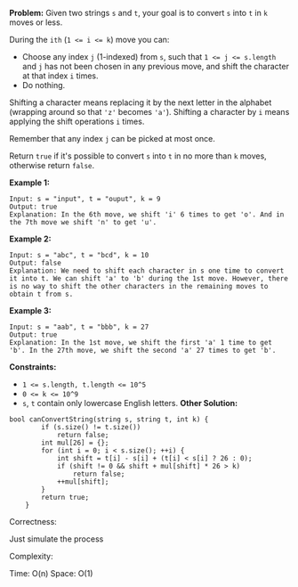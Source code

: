 **Problem:**
Given two strings `s` and `t`, your goal is to convert `s` into `t` in `k` moves or less.

During the `ith` (`1 <= i <= k`) move you can:

- Choose any index `j` (1-indexed) from `s`, such that `1 <= j <= s.length` and `j` has not been chosen in any previous move, and shift the character at that index `i` times.
- Do nothing.

Shifting a character means replacing it by the next letter in the alphabet (wrapping around so that `'z'` becomes `'a'`). Shifting a character by `i` means applying the shift operations `i` times.

Remember that any index `j` can be picked at most once.

Return `true` if it's possible to convert `s` into `t` in no more than `k` moves, otherwise return `false`.

 

**Example 1:**

```
Input: s = "input", t = "ouput", k = 9
Output: true
Explanation: In the 6th move, we shift 'i' 6 times to get 'o'. And in the 7th move we shift 'n' to get 'u'.
```

**Example 2:**

```
Input: s = "abc", t = "bcd", k = 10
Output: false
Explanation: We need to shift each character in s one time to convert it into t. We can shift 'a' to 'b' during the 1st move. However, there is no way to shift the other characters in the remaining moves to obtain t from s.
```

**Example 3:**

```
Input: s = "aab", t = "bbb", k = 27
Output: true
Explanation: In the 1st move, we shift the first 'a' 1 time to get 'b'. In the 27th move, we shift the second 'a' 27 times to get 'b'.
```

 

**Constraints:**

- `1 <= s.length, t.length <= 10^5`
- `0 <= k <= 10^9`
- `s`, `t` contain only lowercase English letters.
**Other Solution:**
```
bool canConvertString(string s, string t, int k) {
        if (s.size() != t.size())
            return false;
        int mul[26] = {};
        for (int i = 0; i < s.size(); ++i) {
            int shift = t[i] - s[i] + (t[i] < s[i] ? 26 : 0);
            if (shift != 0 && shift + mul[shift] * 26 > k)
                return false;
            ++mul[shift];
        }
        return true;
    }
```
Correctness:

Just simulate the process

Complexity:

Time: O(n)
Space: O(1)